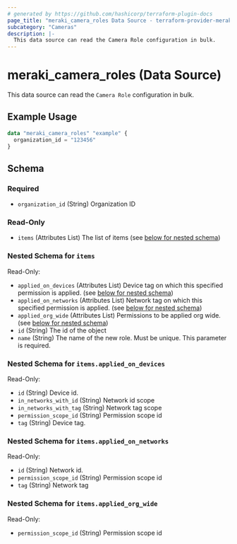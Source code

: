 ```yaml
---
# generated by https://github.com/hashicorp/terraform-plugin-docs
page_title: "meraki_camera_roles Data Source - terraform-provider-meraki"
subcategory: "Cameras"
description: |-
  This data source can read the Camera Role configuration in bulk.
---
```


# meraki_camera_roles (Data Source)

This data source can read the `Camera Role` configuration in bulk.

## Example Usage

```terraform
data "meraki_camera_roles" "example" {
  organization_id = "123456"
}
```

<!-- schema generated by tfplugindocs -->
## Schema

### Required

- `organization_id` (String) Organization ID

### Read-Only

- `items` (Attributes List) The list of items (see [below for nested schema](#nestedatt--items))

<a id="nestedatt--items"></a>
### Nested Schema for `items`

Read-Only:

- `applied_on_devices` (Attributes List) Device tag on which this specified permission is applied. (see [below for nested schema](#nestedatt--items--applied_on_devices))
- `applied_on_networks` (Attributes List) Network tag on which this specified permission is applied. (see [below for nested schema](#nestedatt--items--applied_on_networks))
- `applied_org_wide` (Attributes List) Permissions to be applied org wide. (see [below for nested schema](#nestedatt--items--applied_org_wide))
- `id` (String) The id of the object
- `name` (String) The name of the new role. Must be unique. This parameter is required.

<a id="nestedatt--items--applied_on_devices"></a>
### Nested Schema for `items.applied_on_devices`

Read-Only:

- `id` (String) Device id.
- `in_networks_with_id` (String) Network id scope
- `in_networks_with_tag` (String) Network tag scope
- `permission_scope_id` (String) Permission scope id
- `tag` (String) Device tag.


<a id="nestedatt--items--applied_on_networks"></a>
### Nested Schema for `items.applied_on_networks`

Read-Only:

- `id` (String) Network id.
- `permission_scope_id` (String) Permission scope id
- `tag` (String) Network tag


<a id="nestedatt--items--applied_org_wide"></a>
### Nested Schema for `items.applied_org_wide`

Read-Only:

- `permission_scope_id` (String) Permission scope id

